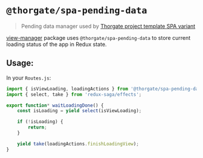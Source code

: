 # `@thorgate/spa-pending-data`

> Pending data manager used by [Thorgate project template SPA variant](https://gitlab.com/thorgate-public/django-project-template/tree/spa)

[view-manager](../view-manager/README.md) package uses `@thorgate/spa-pending-data` to store current
loading status of the app in Redux state.

## Usage:

In your `Routes.js`:
```js
import { isViewLoading, loadingActions } from '@thorgate/spa-pending-data';
import { select, take } from 'redux-saga/effects';

export function* waitLoadingDone() {
    const isLoading = yield select(isViewLoading);

    if (!isLoading) {
        return;
    }

    yield take(loadingActions.finishLoadingView);
}
```
